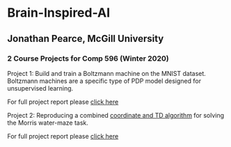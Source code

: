 # Brain-Inspired-AI

## Jonathan Pearce, McGill University

### 2 Course Projects for Comp 596 (Winter 2020)

Project 1: Build and train a Boltzmann machine on the MNIST dataset. Boltzmann machines are a specific type of PDP model designed for unsupervised learning.

For full project report please [click here](boltzmann_report.pdf)

Project 2: Reproducing a combined [coordinate and TD algorithm](watermaze_paper.pdf) for solving the Morris water-maze task.

For full project report please [click here](watermaze_report.pdf)
